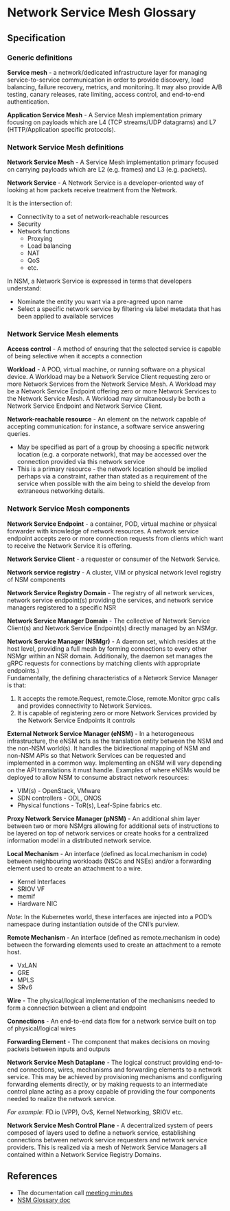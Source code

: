 
Network Service Mesh Glossary
============================

Specification
-------------

### Generic definitions

**Service mesh** - a network/dedicated infrastructure layer for managing service-to-service communication in order to provide discovery, load balancing, failure recovery, metrics, and monitoring. It may also provide A/B testing, canary releases, rate limiting, access control, and end-to-end authentication.

**Application Service Mesh** - A Service Mesh implementation primary focusing on payloads which are L4 (TCP streams/UDP datagrams) and L7 (HTTP/Application specific protocols).

### Network Service Mesh definitions

**Network Service Mesh** - A Service Mesh implementation primary focused on carrying payloads which are L2 (e.g. frames) and L3 (e.g. packets).

**Network Service** - A Network Service is a developer-oriented way of looking at how packets receive treatment from the Network.

It is the intersection of:
 * Connectivity to a set of network-reachable resources
 * Security
 * Network functions
    * Proxying
    * Load balancing
    * NAT
    * QoS
    * etc.

In NSM, a Network Service is expressed in terms that developers understand:
 * Nominate the entity you want via a pre-agreed upon name
 * Select a specific network service by filtering via label metadata that has been applied to available services

### Network Service Mesh elements

**Access control** - A method of ensuring that the selected service is capable of being selective when it accepts a connection

**Workload** - A POD, virtual machine, or running software on a physical device.  A Workload may be a Network Service Client requesting zero or more Network Services from the Network Service Mesh.  A Workload may be a Network Service Endpoint offering zero or more Network Services to the Network Service Mesh.  A Workload may simultaneously be both a Network Service Endpoint and Network Service Client.

**Network-reachable resource** - An element on the network capable of accepting communication: for instance, a software service answering queries.
 * May be specified as part of a group by choosing a specific network location (e.g. a corporate network), that may be accessed over the connection provided via this network service
 * This is a primary resource - the network location should be implied perhaps via a constraint, rather than stated as a requirement of the service when possible with the aim being to shield the develop from extraneous networking details.

### Network Service Mesh components

**Network Service Endpoint** - a container, POD, virtual machine or physical forwarder with knowledge of network resources.  A network service endpoint accepts zero or more connection requests from clients which want to receive the Network Service it is offering.

**Network Service Client** - a requester or consumer of the Network Service.

**Network service registry** -  A cluster, VIM or physical network level registry of NSM components

**Network Service Registry Domain** - The registry of all network services, network service endpoint(s) providing the services, and network service managers registered to a specific NSR

**Network Service Manager Domain** - The collective of Network Service Client(s) and Network Service Endpoint(s) directly managed by an NSMgr.

**Network Service Manager (NSMgr)** - A daemon set, which resides at the host level, providing a full mesh by forming connections to every other NSMgr within an NSR domain. Additionally, the daemon set manages the gRPC requests for connections by matching clients with appropriate endpoints.)  
Fundamentally, the defining characteristics of a Network Service Manager is that:
 1. It accepts the remote.Request, remote.Close, remote.Monitor grpc calls and provides connectivity to Network Services.
 2. It is capable of registering zero or more Network Services provided by the Network Service Endpoints it controls

**External Network Service Manager (eNSM)** - In a heterogeneous infrastructure, the eNSM acts as the translation entity between the NSM and the non-NSM world(s). It handles the bidirectional mapping of NSM and non-NSM APIs so that Network Services can be requested and implemented in a common way. Implementing an eNSM will vary depending on the API translations it must handle. Examples of where eNSMs would be deployed to allow NSM to consume abstract network resources:
 * VIM(s) - OpenStack, VMware
 * SDN controllers - ODL, ONOS
 * Physical functions - ToR(s), Leaf-Spine fabrics etc.

**Proxy Network Service Manager (pNSM)** - An additional shim layer between two or more NSMgrs allowing for additional sets of instructions to be layered on top of network services or create hooks for a centralized information model in a distributed network service.

**Local Mechanism** - An interface (defined as local.mechanism in code) between neighbouring workloads (NSCs and NSEs) and/or a forwarding element used to create an attachment to a wire.
 * Kernel Interfaces
 * SRIOV VF
 * memif
 * Hardware NIC

*Note*: In the Kubernetes world, these interfaces are injected into a POD’s namespace during instantiation outside of the CNI’s purview.

**Remote Mechanism** - An interface (defined as remote.mechanism in code) between the forwarding elements used to create an attachment to a remote host.
 * VxLAN
 * GRE
 * MPLS
 * SRv6

**Wire** - The physical/logical implementation of the mechanisms needed to form a connection between a client and endpoint

**Connections** - An end-to-end data flow for a network service built on top of physical/logical wires

**Forwarding Element** - The component that makes decisions on moving packets between inputs and outputs 

**Network Service Mesh Dataplane** - The logical construct providing end-to-end connections, wires, mechanisms and forwarding elements to a network service. This may be achieved by provisioning mechanisms and configuring forwarding elements directly, or by making requests to an intermediate control plane acting as a proxy capable of providing the four components needed to realize the network service. 

*For example*: FD.io (VPP), OvS, Kernel Networking, SRIOV etc.

**Network Service Mesh Control Plane** - A decentralized system of peers composed of layers used to define a network service, establishing connections between network service requesters and network service providers. This is realized via a mesh of Network Service Managers all contained within a Network Service Registry Domains. 


References
----------

* The documentation call [meeting minutes](https://docs.google.com/document/d/1113nzdL-DcDAWT3963IsS9LeekgXLTgGebxPO7ZnJaA/edit#)
* [NSM Glossary doc](https://docs.google.com/document/d/1zQOIQySDPgk2uUUKAWW34GiO0GVOwsN0qQA9tvSn97A/edit#)
